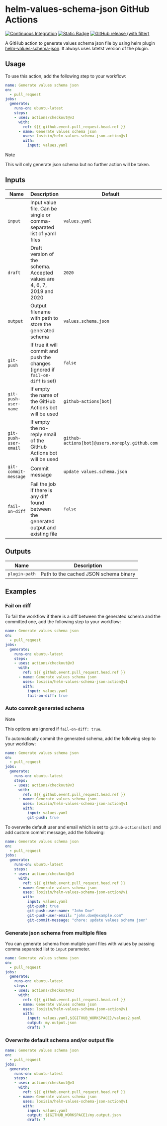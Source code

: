 # helm-values-schema-json GitHub Actions

[![Continuous Integration](https://github.com/losisin/helm-values-schema-json-action/actions/workflows/ci.yaml/badge.svg?branch=main)](https://github.com/losisin/helm-values-schema-json-action/actions/workflows/ci.yaml)
[![Static Badge](https://img.shields.io/badge/licence%20-%20MIT-green)](https://github.com/losisin/helm-values-schema-json-action/blob/add-Makefile/LICENSE)
[![GitHub release (with filter)](https://img.shields.io/github/v/release/losisin/helm-values-schema-json-action)](https://github.com/losisin/helm-values-schema-json-action/releases)

A GitHub action to generate values schema json file by using helm plugin [helm-values-schema-json](https://github.com/losisin/helm-values-schema-json). It always uses latetst version of the plugin.

## Usage

To use this action, add the following step to your workflow:

```yaml
name: Generate values schema json
on:
  - pull_request
jobs:
  generate:
    runs-on: ubuntu-latest
    steps:
    - uses: actions/checkout@v3
      with:
        ref: ${{ github.event.pull_request.head.ref }}
      - name: Generate values schema json
        uses: losisin/helm-values-schema-json-action@v1
        with:
          input: values.yaml
```

> [!NOTE]
> This will only generate json schema but no further action will be taken.

## Inputs

| Name | Description | Default | Required |
|------|-------------|---------|----------|
| `input` | Input value file. Can be single or comma-separated list of yaml files | `values.yaml` | true |
| `draft` | Draft version of the schema. Accepted values are 4, 6, 7, 2019 and 2020 | `2020` | false |
| `output` | Output filename with path to store the generated schema | `values.schema.json` | false |
| `git-push` | If true it will commit and push the changes (ignored if `fail-on-diff` is set) | `false` | false |
| `git-push-user-name` | If empty the name of the GitHub Actions bot will be used | `github-actions[bot]` | false |
| `git-push-user-email` | If empty the no-reply email of the GitHub Actions bot will be used | `github-actions[bot]@users.noreply.github.com` | false |
| `git-commit-message` | Commit message | `update values.schema.json` | false |
| `fail-on-diff` | Fail the job if there is any diff found between the generated output and existing file | `false` | false |

## Outputs

| Name | Description |
|------|-------------|
| `plugin-path` | Path to the cached JSON schema binary |

## Examples

### Fail on diff

To fail the workflow if there is a diff between the generated schema and the committed one, add the following step to your workflow:

```yaml
name: Generate values schema json
on:
  - pull_request
jobs:
  generate:
    runs-on: ubuntu-latest
    steps:
    - uses: actions/checkout@v3
      with:
        ref: ${{ github.event.pull_request.head.ref }}
      - name: Generate values schema json
        uses: losisin/helm-values-schema-json-action@v1
        with:
          input: values.yaml
          fail-on-diff: true
```

### Auto commit generated schema

> [!NOTE]
> This options are ignored if `fail-on-diff: true`.

To automatically commit the generated schema, add the following step to your workflow:

```yaml
name: Generate values schema json
on:
  - pull_request
jobs:
  generate:
    runs-on: ubuntu-latest
    steps:
    - uses: actions/checkout@v3
      with:
        ref: ${{ github.event.pull_request.head.ref }}
      - name: Generate values schema json
        uses: losisin/helm-values-schema-json-action@v1
        with:
          input: values.yaml
          git-push: true
```

To overwrite default user and email which is set to `github-actions[bot]` and add custom commit message, add the following:

```yaml
name: Generate values schema json
on:
  - pull_request
jobs:
  generate:
    runs-on: ubuntu-latest
    steps:
    - uses: actions/checkout@v3
      with:
        ref: ${{ github.event.pull_request.head.ref }}
      - name: Generate values schema json
        uses: losisin/helm-values-schema-json-action@v1
        with:
          input: values.yaml
          git-push: true
          git-push-user-name: "John Doe"
          git-push-user-email: "john.doe@example.com"
          git-commit-message: "chore: update values schema json"
```

### Generate json schema from multiple files

You can generate schema from mutiple yaml files with values by passing comma separated list to `input` parameter.

```yaml
name: Generate values schema json
on:
  - pull_request
jobs:
  generate:
    runs-on: ubuntu-latest
    steps:
    - uses: actions/checkout@v3
      with:
        ref: ${{ github.event.pull_request.head.ref }}
      - name: Generate values schema json
        uses: losisin/helm-values-schema-json-action@v1
        with:
          input: values.yaml,${GITHUB_WORKSPACE}/values2.yaml
          output: my.output.json
          draft: 7
```

### Overwrite default schema and/or output file

```yaml
name: Generate values schema json
on:
  - pull_request
jobs:
  generate:
    runs-on: ubuntu-latest
    steps:
    - uses: actions/checkout@v3
      with:
        ref: ${{ github.event.pull_request.head.ref }}
      - name: Generate values schema json
        uses: losisin/helm-values-schema-json-action@v1
        with:
          input: values.yaml
          output: ${GITHUB_WORKSPACE}/my.output.json
          draft: 7
```
